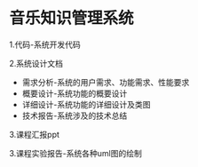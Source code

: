 # 音乐知识管理系统
1.代码-系统开发代码

  
2.系统设计文档
* 需求分析-系统的用户需求、功能需求、性能要求
* 概要设计-系统功能的概要设计
* 详细设计-系统功能的详细设计及类图
* 技术报告-系统涉及的技术总结

3.课程汇报ppt

3.课程实验报告-系统各种uml图的绘制
